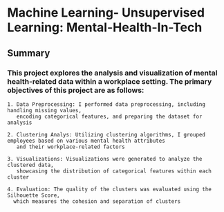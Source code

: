 # Machine Learning- Unsupervised Learning: Mental-Health-In-Tech

## Summary

### This project explores the analysis and visualization of mental health-related data within a workplace setting. The primary objectives of this project are as follows:

    1. Data Preprocessing: I performed data preprocessing, including handling missing values, 
       encoding categorical features, and preparing the dataset for analysis

    2. Clustering Analys: Utilizing clustering algorithms, I grouped employees based on various mental health attributes
       and their workplace-related factors

    3. Visualizations: Visualizations were generated to analyze the clustered data, 
       showcasing the distribution of categorical features within each cluster

    4. Evaluation: The quality of the clusters was evaluated using the Silhouette Score,
      which measures the cohesion and separation of clusters
